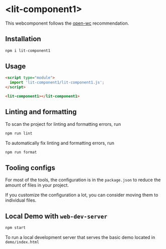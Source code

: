 # \<lit-component1>

This webcomponent follows the [open-wc](https://github.com/open-wc/open-wc) recommendation.

## Installation

```bash
npm i lit-component1
```

## Usage

```html
<script type="module">
  import 'lit-component1/lit-component1.js';
</script>

<lit-component1></lit-component1>
```

## Linting and formatting

To scan the project for linting and formatting errors, run

```bash
npm run lint
```

To automatically fix linting and formatting errors, run

```bash
npm run format
```


## Tooling configs

For most of the tools, the configuration is in the `package.json` to reduce the amount of files in your project.

If you customize the configuration a lot, you can consider moving them to individual files.

## Local Demo with `web-dev-server`

```bash
npm start
```

To run a local development server that serves the basic demo located in `demo/index.html`
